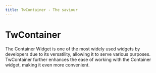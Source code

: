 ```yaml
---
title: TwContainer - The saviour
---
```


# TwContainer

The Container Widget is one of the most widely used widgets by developers due to its versatility, allowing it to serve various purposes. TwContainer further enhances the ease of working with the Container widget, making it even more convenient.

